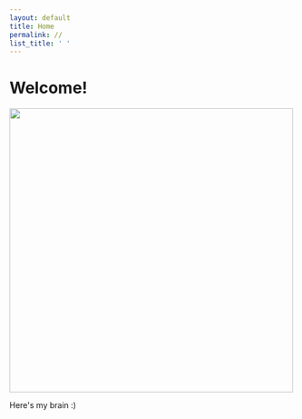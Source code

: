```yaml
---
layout: default
title: Home
permalink: //
list_title: ' '
---
```


# Welcome!

<img src="{{site.imgurl}}/myBrain.gif" height="500" />


Here's my brain :)
